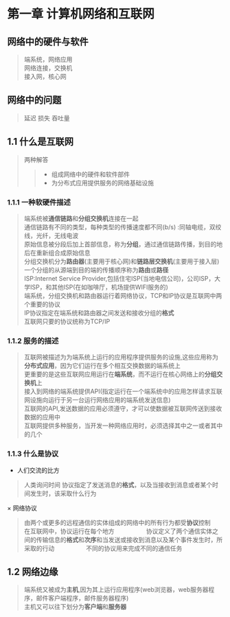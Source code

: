 # 第一章 计算机网络和互联网     
## 网络中的硬件与软件    
> 端系统，网络应用   
> 网络连接，交换机     
> 接入网，核心网    

## 网络中的问题  
> 延迟 损失 吞吐量   

## 1.1 什么是互联网   
> 两种解答   
> > - 组成网络中的硬件和软件部件    
> > - 为分布式应用提供服务的网络基础设施      

### 1.1.1 一种软硬件描述    
> 端系统被**通信链路**和**分组交换机**连接在一起    
> 通信链路有不同的类型，每种类型的传播速度都不同(b/s) :同轴电缆，双绞线，光纤，无线电波     
> 原始信息被分段后加上首部信息，称为**分组**，通过通信链路传播，到目的地后在重新组合成原始信息    
> 分组交换机分为**路由器**(主要用于核心网)和**链路层交换机**(主要用于接入层)      
> 一个分组的从源端到目的端的传播顺序称为**路由**或**路径**        
> ISP:Internet Service Provider,包括住宅ISP(当地电信公司)，公司ISP，大学ISP，和其他ISP(在如咖啡厅，机场提供WIFI服务的)     
> 端系统，分组交换机和路由器运行着网络协议，TCP和IP协议是互联网中两个重要的协议   
> IP协议指定在端系统和路由器之间发送和接收分组的**格式**        
> 互联网只要的协议统称为TCP/IP     


### 1.1.2 服务的描述   
> 互联网被描述为为端系统上运行的应用程序提供服务的设施,这些应用称为**分布式应用**，因为它们运行在多个相互交换数据的端系统上   
> 更重要的是这些互联网应用运行在**端系统**，而不运行在核心网络上的**分组交换机**上   
> 接入到网络的端系统提供API(指定运行在一个端系统中的应用怎样请求互联网设施向运行于另一台运行网络应用的端系统发送信息)      
> 互联网的API,发送数据的应用必须遵守，才可以使数据被互联网传送到接收数据的应用中     
> 互联网提供多种服务，当开发一种网络应用时，必须选择其中之一或者其中的几个    

### 1.1.3 什么是协议    
* 人们交流的比方     
> 人类询问时间
> 协议指定了发送消息的**格式**，以及当接收到消息或者某个时间发生时，该采取什么行为      

× 网络协议    
> 由两个或更多的远程通信的实体组成的网络中的所有行为都受**协议**控制　　　　
> 在互联网中，协议运行在每个地方　　　　　
> 协议定义了两个通信实体之间的传输信息的**格式**和**次序**和当发送或接收到消息以及某个事件发生时，所采取的行动　　　　　
> 不同的协议用来完成不同的通信任务　　　　

## 1.2 网络边缘　　　　
> 端系统又被成为**主机**,因为其上运行应用程序(web浏览器，web服务器程序，邮件客户端程序，邮件服务器程序)     
> 主机又可以往下划分为**客户端**和**服务器**     

 
